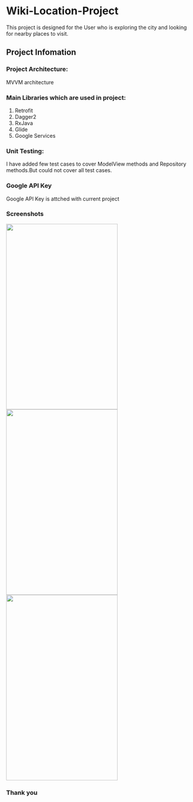 # Wiki-Location-Project
This project is designed for the User who is exploring the city and looking for nearby places to visit.
## Project Infomation 

### Project Architecture:

 MVVM architecture 

### Main Libraries which are used in project:

1. Retrofit
2. Dagger2
3. RxJava
4. Glide
5. Google Services

### Unit Testing:
I have added few test cases to cover ModelView methods and Repository methods.But could not cover all test cases.

### Google API Key

Google API Key is attched with current project

### Screenshots

<img src="https://user-images.githubusercontent.com/9447556/111500823-c0358600-8787-11eb-834e-a82b0b285615.png" width="300" height="500">
<img src="https://user-images.githubusercontent.com/9447556/111500801-b9a70e80-8787-11eb-9200-d005b20ffa45.png" width="300" height="500">
<img src="https://user-images.githubusercontent.com/9447556/111500782-b4e25a80-8787-11eb-8024-be8ceba5c05b.png" width="300" height="500">

### Thank you
